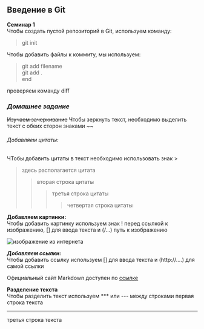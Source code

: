 ## Введение в Git

**Семинар 1**  
Чтобы создать пустой репозиторий в Git, используем команду:
>git init  

Чтобы добавить файлы к коммиту, мы используем:
> git add filename  
> git add .  
> end

проверяем команду diff   
### *Домашнее задание*

~~Изучаем зачеркивание~~
Чтобы зеркнуть текст, необходимо выделить текст с обеих сторон знаками ~~

###### Добавляем цитаты:
ЧТобы добавить цитаты в текст необходимо использовать знак >
> здесь располагается цитата
>> вторая строка цитаты
>>> третья строка цитаты
>>>> четвертая строка цитаты

**Добавляем картинки:**  
Чтобы добавить картинку используем знак ! перед ссылкой к изображению, [] для ввода текста и (/...) путь к изображению

![изображение из интернета](https://miro.medium.com/max/900/1*sSi5LWkfxZHNVuDLs2j2ug.png)

***Добавляем ссылки:***  
Чтобы добавить ссылку используем [] для ввода текста и (http://....) для самой ссылки 

Официальный сайт Markdown доступен по [ссылке](https://www.markdownguide.org/)


**Разделение текста**  
Чтобы разделить текст используем *** или --- между строками
первая строка текста
***
третья строка текста
